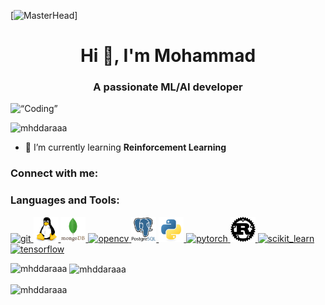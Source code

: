 [![MasterHead](https://www.techrepublic.com/wp-content/uploads/2018/10/istock-1135819437-740x450-1.jpg)]
<h1 align="center">Hi 👋, I'm Mohammad</h1>
<h3 align="center">A passionate ML/AI developer</h3>
<img align=“right” alt=“Coding” src=“”https://static.wixstatic.com/media/150de2_3c3331e019484bd7a792d20ba98070f2~mv2.gif>
<p align="left"> <img src="https://komarev.com/ghpvc/?username=mhddaraaa&label=Profile%20views&color=0e75b6&style=flat" alt="mhddaraaa" /> </p>

- 🌱 I’m currently learning **Reinforcement Learning**

<h3 align="left">Connect with me:</h3>
<p align="left">
</p>

<h3 align="left">Languages and Tools:</h3>
<p align="left"> <a href="https://git-scm.com/" target="_blank" rel="noreferrer"> <img src="https://www.vectorlogo.zone/logos/git-scm/git-scm-icon.svg" alt="git" width="40" height="40"/> </a> <a href="https://www.linux.org/" target="_blank" rel="noreferrer"> <img src="https://raw.githubusercontent.com/devicons/devicon/master/icons/linux/linux-original.svg" alt="linux" width="40" height="40"/> </a> <a href="https://www.mongodb.com/" target="_blank" rel="noreferrer"> <img src="https://raw.githubusercontent.com/devicons/devicon/master/icons/mongodb/mongodb-original-wordmark.svg" alt="mongodb" width="40" height="40"/> </a> <a href="https://opencv.org/" target="_blank" rel="noreferrer"> <img src="https://www.vectorlogo.zone/logos/opencv/opencv-icon.svg" alt="opencv" width="40" height="40"/> </a> <a href="https://www.postgresql.org" target="_blank" rel="noreferrer"> <img src="https://raw.githubusercontent.com/devicons/devicon/master/icons/postgresql/postgresql-original-wordmark.svg" alt="postgresql" width="40" height="40"/> </a> <a href="https://www.python.org" target="_blank" rel="noreferrer"> <img src="https://raw.githubusercontent.com/devicons/devicon/master/icons/python/python-original.svg" alt="python" width="40" height="40"/> </a> <a href="https://pytorch.org/" target="_blank" rel="noreferrer"> <img src="https://www.vectorlogo.zone/logos/pytorch/pytorch-icon.svg" alt="pytorch" width="40" height="40"/> </a> <a href="https://www.rust-lang.org" target="_blank" rel="noreferrer"> <img src="https://raw.githubusercontent.com/devicons/devicon/master/icons/rust/rust-plain.svg" alt="rust" width="40" height="40"/> </a> <a href="https://scikit-learn.org/" target="_blank" rel="noreferrer"> <img src="https://upload.wikimedia.org/wikipedia/commons/0/05/Scikit_learn_logo_small.svg" alt="scikit_learn" width="40" height="40"/> </a> <a href="https://www.tensorflow.org" target="_blank" rel="noreferrer"> <img src="https://www.vectorlogo.zone/logos/tensorflow/tensorflow-icon.svg" alt="tensorflow" width="40" height="40"/> </a> </p>

<p><img align="left" src="https://github-readme-stats.vercel.app/api/top-langs?username=mhddaraaa&show_icons=true&locale=en&layout=compact" alt="mhddaraaa" /></p>

<p>&nbsp;<img align="center" src="https://github-readme-stats.vercel.app/api?username=mhddaraaa&show_icons=true&locale=en" alt="mhddaraaa" /></p>

<p><img align="center" src="https://github-readme-streak-stats.herokuapp.com/?user=mhddaraaa&" alt="mhddaraaa" /></p>
